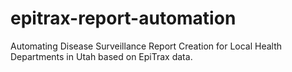 # epitrax-report-automation
Automating Disease Surveillance Report Creation for Local Health Departments in Utah based on EpiTrax data.
